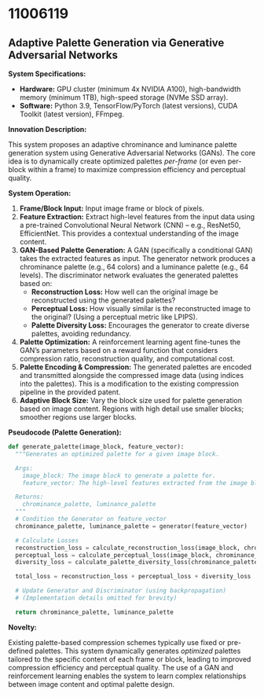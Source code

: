 # 11006119

## Adaptive Palette Generation via Generative Adversarial Networks

**System Specifications:**

*   **Hardware:** GPU cluster (minimum 4x NVIDIA A100), high-bandwidth memory (minimum 1TB), high-speed storage (NVMe SSD array).
*   **Software:** Python 3.9, TensorFlow/PyTorch (latest versions), CUDA Toolkit (latest version), FFmpeg.

**Innovation Description:**

This system proposes an adaptive chrominance and luminance palette generation system using Generative Adversarial Networks (GANs). The core idea is to dynamically create optimized palettes *per-frame* (or even per-block within a frame) to maximize compression efficiency and perceptual quality.

**System Operation:**

1.  **Frame/Block Input:** Input image frame or block of pixels.
2.  **Feature Extraction:** Extract high-level features from the input data using a pre-trained Convolutional Neural Network (CNN) – e.g., ResNet50, EfficientNet. This provides a contextual understanding of the image content.
3.  **GAN-Based Palette Generation:** A GAN (specifically a conditional GAN) takes the extracted features as input. The generator network produces a chrominance palette (e.g., 64 colors) and a luminance palette (e.g., 64 levels). The discriminator network evaluates the generated palettes based on:
    *   **Reconstruction Loss:** How well can the original image be reconstructed using the generated palettes?
    *   **Perceptual Loss:** How visually similar is the reconstructed image to the original? (Using a perceptual metric like LPIPS).
    *   **Palette Diversity Loss:** Encourages the generator to create diverse palettes, avoiding redundancy.
4.  **Palette Optimization:** A reinforcement learning agent fine-tunes the GAN’s parameters based on a reward function that considers compression ratio, reconstruction quality, and computational cost.
5.  **Palette Encoding & Compression:** The generated palettes are encoded and transmitted alongside the compressed image data (using indices into the palettes). This is a modification to the existing compression pipeline in the provided patent.
6.  **Adaptive Block Size:** Vary the block size used for palette generation based on image content. Regions with high detail use smaller blocks; smoother regions use larger blocks.

**Pseudocode (Palette Generation):**

```python
def generate_palette(image_block, feature_vector):
  """Generates an optimized palette for a given image block.

  Args:
    image_block: The image block to generate a palette for.
    feature_vector: The high-level features extracted from the image block.

  Returns:
    chrominance_palette, luminance_palette
  """
  # Condition the Generator on feature_vector
  chrominance_palette, luminance_palette = generator(feature_vector)

  # Calculate Losses
  reconstruction_loss = calculate_reconstruction_loss(image_block, chrominance_palette, luminance_palette)
  perceptual_loss = calculate_perceptual_loss(image_block, chrominance_palette, luminance_palette)
  diversity_loss = calculate_palette_diversity_loss(chrominance_palette, luminance_palette)

  total_loss = reconstruction_loss + perceptual_loss + diversity_loss

  # Update Generator and Discriminator (using backpropagation)
  # (Implementation details omitted for brevity)

  return chrominance_palette, luminance_palette
```

**Novelty:**

Existing palette-based compression schemes typically use fixed or pre-defined palettes. This system dynamically generates *optimized* palettes tailored to the specific content of each frame or block, leading to improved compression efficiency and perceptual quality. The use of a GAN and reinforcement learning enables the system to learn complex relationships between image content and optimal palette design.